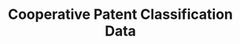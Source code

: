---
layout: default
bigquery: https://console.cloud.google.com/bigquery?p=patents-public-data&d=cpc&page=dataset
citation: '“Cooperative Patent Classification” by the EPO and USPTO, for public use. '
contributors: EPO, USPTO
cost: None
description: Cooperative Patent Classification Data contains the scheme and definitions
  of the Cooperative Patent Classification system for classifying patent documents.
  The CPC is the result of a partnership between the EPO and the USPTO in their joint
  effort to develop a common, internationally compatible classification system for
  technical documents, in particular patent publications, which will be used by both
  offices in the patent granting process
documentation: https://www.cooperativepatentclassification.org/cpcSchemeAndDefinitions
last_edit: 04/09/2022, 06:54:10
location: https://www.cooperativepatentclassification.org/index
maintained_by: USPTO, EPO
schema_fields:
- breakdownCode
- informativeReferences
- children
- notAllocatable
- parents
- titleFull
- date_revised
- definition
- applicationReferences
- glossary
- residualReferences
- titlePart
- synonyms
- sizeCache
- limitingReferences
- informative_references
- child_groups
- status
- additional_only
- residual_references
- dateRevised
- ipc_concordant
- symbol
- title_part
- limiting_references
- title_full
- childGroups
- ipcConcordant
- application_references
- breakdown_code
- level
- not_allocatable
shortname: cooperative_patent_classification
tags:
- patents
- science
title: Cooperative Patent Classification Data
uuid: 984374a7-16e9-4b35-9445-458daceb01bf
---